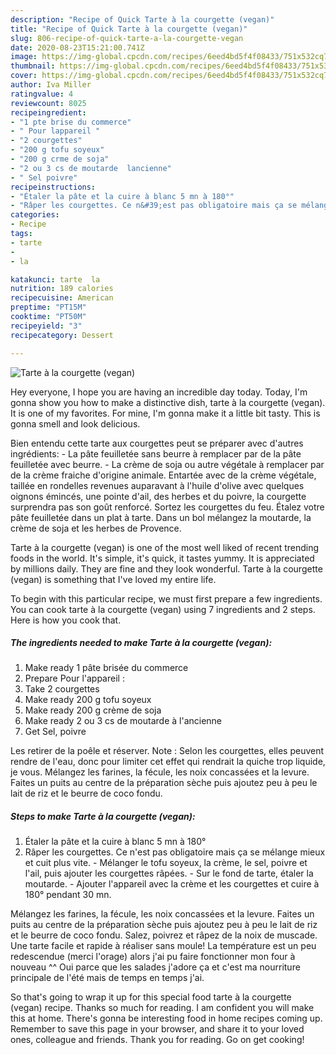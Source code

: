 ```yaml
---
description: "Recipe of Quick Tarte à la courgette (vegan)"
title: "Recipe of Quick Tarte à la courgette (vegan)"
slug: 806-recipe-of-quick-tarte-a-la-courgette-vegan
date: 2020-08-23T15:21:00.741Z
image: https://img-global.cpcdn.com/recipes/6eed4bd5f4f08433/751x532cq70/tarte-a-la-courgette-vegan-photo-principale-de-la-recette.jpg
thumbnail: https://img-global.cpcdn.com/recipes/6eed4bd5f4f08433/751x532cq70/tarte-a-la-courgette-vegan-photo-principale-de-la-recette.jpg
cover: https://img-global.cpcdn.com/recipes/6eed4bd5f4f08433/751x532cq70/tarte-a-la-courgette-vegan-photo-principale-de-la-recette.jpg
author: Iva Miller
ratingvalue: 4
reviewcount: 8025
recipeingredient:
- "1 pte brise du commerce"
- " Pour lappareil "
- "2 courgettes"
- "200 g tofu soyeux"
- "200 g crme de soja"
- "2 ou 3 cs de moutarde  lancienne"
- " Sel poivre"
recipeinstructions:
- "Étaler la pâte et la cuire à blanc 5 mn à 180°"
- "Râper les courgettes. Ce n&#39;est pas obligatoire mais ça se mélange mieux et cuit plus vite. Mélanger le tofu soyeux, la crème, le sel, poivre et l&#39;ail, puis ajouter les courgettes râpées. Sur le fond de tarte, étaler la moutarde. Ajouter l&#39;appareil avec la crème et les courgettes et cuire à 180° pendant 30 mn."
categories:
- Recipe
tags:
- tarte
- 
- la

katakunci: tarte  la 
nutrition: 189 calories
recipecuisine: American
preptime: "PT15M"
cooktime: "PT50M"
recipeyield: "3"
recipecategory: Dessert

---
```



![Tarte à la courgette (vegan)](https://img-global.cpcdn.com/recipes/6eed4bd5f4f08433/751x532cq70/tarte-a-la-courgette-vegan-photo-principale-de-la-recette.jpg)

Hey everyone, I hope you are having an incredible day today. Today, I'm gonna show you how to make a distinctive dish, tarte à la courgette (vegan). It is one of my favorites. For mine, I'm gonna make it a little bit tasty. This is gonna smell and look delicious.

Bien entendu cette tarte aux courgettes peut se préparer avec d&#39;autres ingrédients: - La pâte feuilletée sans beurre à remplacer par de la pâte feuilletée avec beurre. - La crème de soja ou autre végétale à remplacer par de la crème fraiche d&#39;origine animale. Entartée avec de la crème végétale, taillée en rondelles revenues auparavant à l&#39;huile d&#39;olive avec quelques oignons émincés, une pointe d&#39;ail, des herbes et du poivre, la courgette surprendra pas son goût renforcé. Sortez les courgettes du feu. Étalez votre pâte feuilletée dans un plat à tarte. Dans un bol mélangez la moutarde, la crème de soja et les herbes de Provence.

Tarte à la courgette (vegan) is one of the most well liked of recent trending foods in the world. It's simple, it's quick, it tastes yummy. It is appreciated by millions daily. They are fine and they look wonderful. Tarte à la courgette (vegan) is something that I've loved my entire life.


To begin with this particular recipe, we must first prepare a few ingredients. You can cook tarte à la courgette (vegan) using 7 ingredients and 2 steps. Here is how you cook that.

<!--inarticleads1-->

##### The ingredients needed to make Tarte à la courgette (vegan):

1. Make ready 1 pâte brisée du commerce
1. Prepare  Pour l&#39;appareil :
1. Take 2 courgettes
1. Make ready 200 g tofu soyeux
1. Make ready 200 g crème de soja
1. Make ready 2 ou 3 cs de moutarde à l&#39;ancienne
1. Get  Sel, poivre


Les retirer de la poêle et réserver. Note : Selon les courgettes, elles peuvent rendre de l&#39;eau, donc pour limiter cet effet qui rendrait la quiche trop liquide, je vous. Mélangez les farines, la fécule, les noix concassées et la levure. Faites un puits au centre de la préparation sèche puis ajoutez peu à peu le lait de riz et le beurre de coco fondu. 

<!--inarticleads2-->

##### Steps to make Tarte à la courgette (vegan):

1. Étaler la pâte et la cuire à blanc 5 mn à 180°
1. Râper les courgettes. Ce n&#39;est pas obligatoire mais ça se mélange mieux et cuit plus vite. - Mélanger le tofu soyeux, la crème, le sel, poivre et l&#39;ail, puis ajouter les courgettes râpées. - Sur le fond de tarte, étaler la moutarde. - Ajouter l&#39;appareil avec la crème et les courgettes et cuire à 180° pendant 30 mn.


Mélangez les farines, la fécule, les noix concassées et la levure. Faites un puits au centre de la préparation sèche puis ajoutez peu à peu le lait de riz et le beurre de coco fondu. Salez, poivrez et râpez de la noix de muscade. Une tarte facile et rapide à réaliser sans moule! La température est un peu redescendue (merci l&#39;orage) alors j&#39;ai pu faire fonctionner mon four à nouveau ^^ Oui parce que les salades j&#39;adore ça et c&#39;est ma nourriture principale de l&#39;été mais de temps en temps j&#39;ai. 

So that's going to wrap it up for this special food tarte à la courgette (vegan) recipe. Thanks so much for reading. I am confident you will make this at home. There's gonna be interesting food in home recipes coming up. Remember to save this page in your browser, and share it to your loved ones, colleague and friends. Thank you for reading. Go on get cooking!
